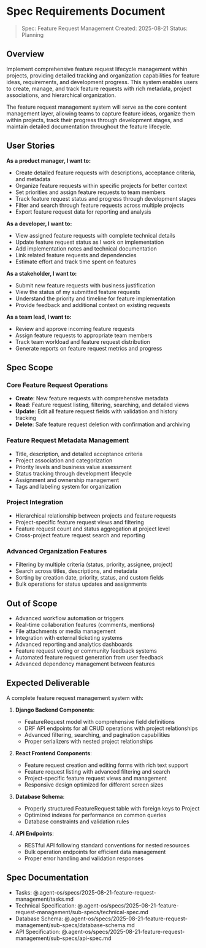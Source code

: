 # Spec Requirements Document

> Spec: Feature Request Management
> Created: 2025-08-21
> Status: Planning

## Overview

Implement comprehensive feature request lifecycle management within projects, providing detailed tracking and organization capabilities for feature ideas, requirements, and development progress. This system enables users to create, manage, and track feature requests with rich metadata, project associations, and hierarchical organization.

The feature request management system will serve as the core content management layer, allowing teams to capture feature ideas, organize them within projects, track their progress through development stages, and maintain detailed documentation throughout the feature lifecycle.

## User Stories

**As a product manager, I want to:**
- Create detailed feature requests with descriptions, acceptance criteria, and metadata
- Organize feature requests within specific projects for better context
- Set priorities and assign feature requests to team members
- Track feature request status and progress through development stages
- Filter and search through feature requests across multiple projects
- Export feature request data for reporting and analysis

**As a developer, I want to:**
- View assigned feature requests with complete technical details
- Update feature request status as I work on implementation
- Add implementation notes and technical documentation
- Link related feature requests and dependencies
- Estimate effort and track time spent on features

**As a stakeholder, I want to:**
- Submit new feature requests with business justification
- View the status of my submitted feature requests
- Understand the priority and timeline for feature implementation
- Provide feedback and additional context on existing requests

**As a team lead, I want to:**
- Review and approve incoming feature requests
- Assign feature requests to appropriate team members
- Track team workload and feature request distribution
- Generate reports on feature request metrics and progress

## Spec Scope

### Core Feature Request Operations
- **Create**: New feature requests with comprehensive metadata
- **Read**: Feature request listing, filtering, searching, and detailed views
- **Update**: Edit all feature request fields with validation and history tracking
- **Delete**: Safe feature request deletion with confirmation and archiving

### Feature Request Metadata Management
- Title, description, and detailed acceptance criteria
- Project association and categorization
- Priority levels and business value assessment
- Status tracking through development lifecycle
- Assignment and ownership management
- Tags and labeling system for organization

### Project Integration
- Hierarchical relationship between projects and feature requests
- Project-specific feature request views and filtering
- Feature request count and status aggregation at project level
- Cross-project feature request search and reporting

### Advanced Organization Features
- Filtering by multiple criteria (status, priority, assignee, project)
- Search across titles, descriptions, and metadata
- Sorting by creation date, priority, status, and custom fields
- Bulk operations for status updates and assignments

## Out of Scope

- Advanced workflow automation or triggers
- Real-time collaboration features (comments, mentions)
- File attachments or media management
- Integration with external ticketing systems
- Advanced reporting and analytics dashboards
- Feature request voting or community feedback systems
- Automated feature request generation from user feedback
- Advanced dependency management between features

## Expected Deliverable

A complete feature request management system with:

1. **Django Backend Components**:
   - FeatureRequest model with comprehensive field definitions
   - DRF API endpoints for all CRUD operations with project relationships
   - Advanced filtering, searching, and pagination capabilities
   - Proper serializers with nested project relationships

2. **React Frontend Components**:
   - Feature request creation and editing forms with rich text support
   - Feature request listing with advanced filtering and search
   - Project-specific feature request views and management
   - Responsive design optimized for different screen sizes

3. **Database Schema**:
   - Properly structured FeatureRequest table with foreign keys to Project
   - Optimized indexes for performance on common queries
   - Database constraints and validation rules

4. **API Endpoints**:
   - RESTful API following standard conventions for nested resources
   - Bulk operation endpoints for efficient data management
   - Proper error handling and validation responses

## Spec Documentation

- Tasks: @.agent-os/specs/2025-08-21-feature-request-management/tasks.md
- Technical Specification: @.agent-os/specs/2025-08-21-feature-request-management/sub-specs/technical-spec.md
- Database Schema: @.agent-os/specs/2025-08-21-feature-request-management/sub-specs/database-schema.md
- API Specification: @.agent-os/specs/2025-08-21-feature-request-management/sub-specs/api-spec.md